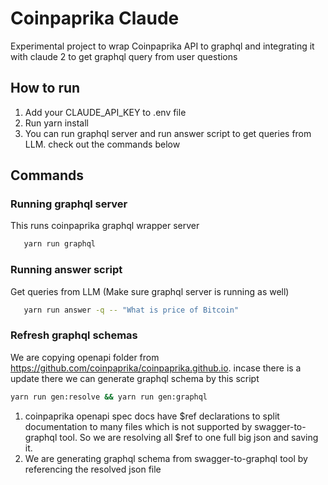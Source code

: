 # Coinpaprika Claude

Experimental project to wrap Coinpaprika API to graphql and integrating it with claude 2 to get 
graphql query from user questions

## How to run
1. Add your CLAUDE_API_KEY to .env file
2. Run yarn install
3. You can run graphql server and run answer script to get queries from LLM. 
check out the commands below 

## Commands

### Running graphql server
This runs coinpaprika graphql wrapper server

```bash
   yarn run graphql 
```

### Running answer script
Get queries from LLM (Make sure graphql server is running as well)

```bash
   yarn run answer -q -- "What is price of Bitcoin"
```

### Refresh graphql schemas
We are copying openapi folder from https://github.com/coinpaprika/coinpaprika.github.io. incase there is a update there we can generate graphql schema by this script 

```bash
yarn run gen:resolve && yarn run gen:graphql
```

1. coinpaprika openapi spec docs have $ref declarations to split documentation to many files which is not supported by swagger-to-graphql tool. So we are resolving all $ref to one full big json and saving it.
2. We are generating graphql schema from swagger-to-graphql tool by referencing the resolved json file

